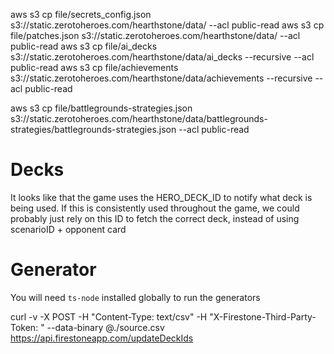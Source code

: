 aws s3 cp file/secrets_config.json s3://static.zerotoheroes.com/hearthstone/data/ --acl public-read
aws s3 cp file/patches.json s3://static.zerotoheroes.com/hearthstone/data/ --acl public-read
aws s3 cp file/ai_decks s3://static.zerotoheroes.com/hearthstone/data/ai_decks --recursive --acl public-read
aws s3 cp file/achievements s3://static.zerotoheroes.com/hearthstone/data/achievements --recursive --acl public-read

aws s3 cp file/battlegrounds-strategies.json s3://static.zerotoheroes.com/hearthstone/data/battlegrounds-strategies/battlegrounds-strategies.json --acl public-read

# Decks

It looks like that the game uses the HERO_DECK_ID to notify what deck is being used. If this is consistently used
throughout the game, we could probably just rely on this ID to fetch the correct deck, instead of using scenarioID + opponent card

# Generator

You will need `ts-node` installed globally to run the generators

curl -v -X POST -H "Content-Type: text/csv" -H "X-Firestone-Third-Party-Token: <token>" --data-binary @./source.csv https://api.firestoneapp.com/updateDeckIds
